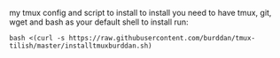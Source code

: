 my tmux config and script to install
to install you need to have tmux, git, wget and bash as your default shell
to install run:

```bash <(curl -s https://raw.githubusercontent.com/burddan/tmux-tilish/master/installtmuxburddan.sh)```
